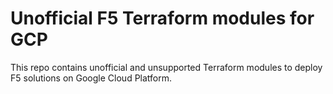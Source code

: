 # Unofficial F5 Terraform modules for GCP

This repo contains unofficial and unsupported Terraform modules to deploy F5
solutions on Google Cloud Platform.
